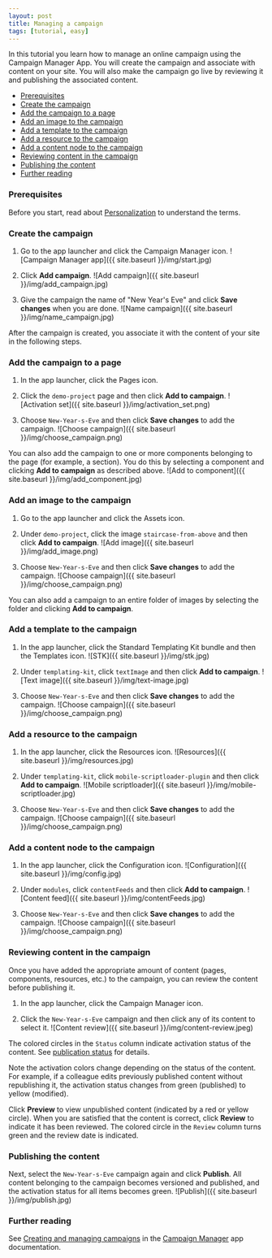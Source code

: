 ```yaml
---
layout: post
title: Managing a campaign
tags: [tutorial, easy]
---
```


In this tutorial you learn how to manage an online campaign using the Campaign Manager App. You will create the campaign and associate with content on your site. You will also make the campaign go live by reviewing it and publishing the associated content.

- [Prerequisites](#prerequisites)
- [Create the campaign](#create)
- [Add the campaign to a page](#campaign)
- [Add an image to the campaign](#image)
- [Add a template to the campaign](#template)
- [Add a resource to the campaign](#resource)
- [Add a content node to the campaign](#node)
- [Reviewing content in the campaign](#review)
- [Publishing the content](#publish)
- [Further reading](#reading)

### Prerequisites<a name="prerequisites"></a>

Before you start, read about [Personalization](https://documentation.magnolia-cms.com/display/DOCS/Personalization) to understand the terms.

### Create the campaign<a name="create"></a>

1. Go to the app launcher and click the Campaign Manager icon.
![Campaign Manager app]({{ site.baseurl }}/img/start.jpg)

2. Click **Add campaign**.
![Add campaign]({{ site.baseurl }}/img/add_campaign.jpg)<br>

3. Give the campaign the name of "New Year's Eve" and click **Save changes** when you are done.
![Name campaign]({{ site.baseurl }}/img/name_campaign.jpg)

After the campaign is created, you associate it with the content of your site in the following steps.

### Add the campaign to a page<a name="add"></a>

1. In the app launcher, click the Pages icon.

2. Click the `demo-project` page and then click **Add to campaign**.
![Activation set]({{ site.baseurl }}/img/activation_set.png)

3. Choose `New-Year-s-Eve` and then click **Save changes** to add the campaign.
![Choose campaign]({{ site.baseurl }}/img/choose_campaign.png)

You can also add the campaign to one or more components belonging to the page (for example, a section). You do this by selecting a component and clicking **Add to campaign** as described above.
![Add to component]({{ site.baseurl }}/img/add_component.jpg)

### Add an image to the campaign<a name="image"></a>

1. Go to the app launcher and click the Assets icon.

2. Under `demo-project`, click the image `staircase-from-above` and then click **Add to campaign**.
![Add image]({{ site.baseurl }}/img/add_image.png)

3. Choose `New-Year-s-Eve` and then click **Save changes** to add the campaign.
![Choose campaign]({{ site.baseurl }}/img/choose_campaign.png)

You can also add a campaign to an entire folder of images by selecting the folder and clicking **Add to campaign**.

### Add a template to the campaign<a name="template"></a>

1. In the app launcher, click the Standard Templating Kit bundle and then the Templates icon.
![STK]({{ site.baseurl }}/img/stk.jpg)

2. Under `templating-kit`, click `textImage` and then click **Add to campaign**.
![Text image]({{ site.baseurl }}/img/text-image.jpg)

3. Choose `New-Year-s-Eve` and then click **Save changes** to add the campaign.
![Choose campaign]({{ site.baseurl }}/img/choose_campaign.png)

### Add a resource to the campaign<a name="resource"></a>

1. In the app launcher, click the Resources icon.
![Resources]({{ site.baseurl }}/img/resources.jpg)

2. Under `templating-kit`, click `mobile-scriptloader-plugin` and then click **Add to campaign**.
![Mobile scriptloader]({{ site.baseurl }}/img/mobile-scriptloader.jpg)

3. Choose `New-Year-s-Eve` and then click **Save changes** to add the campaign.
![Choose campaign]({{ site.baseurl }}/img/choose_campaign.png)

### Add a content node to the campaign<a name="node"></a>

1. In the app launcher, click the Configuration icon.
![Configuration]({{ site.baseurl }}/img/config.jpg)

2. Under `modules`, click `contentFeeds` and then click **Add to campaign**.
![Content feed]({{ site.baseurl }}/img/contentFeeds.jpg)

3. Choose `New-Year-s-Eve` and then click **Save changes** to add the campaign.
![Choose campaign]({{ site.baseurl }}/img/choose_campaign.png)

### Reviewing content in the campaign<a name="review"></a>

Once you have added the appropriate amount of content (pages, components, resources, etc.) to the campaign, you can review the content before publishing it.

1. In the app launcher, click the Campaign Manager icon.

2. Click the `New-Year-s-Eve` campaign and then click any of its content to select it.
![Content review]({{ site.baseurl }}/img/content-review.jpeg)

The colored circles in the `Status` column indicate activation status of the content. See [publication status](https://documentation.magnolia-cms.com/display/DOCS/_Publication+status) for details.

Note the activation colors change depending on the status of the content. For example, if a colleague edits previously published content without republishing it, the activation status changes from green (published) to yellow (modified).

Click **Preview** to view unpublished content (indicated by a red or yellow circle). When you are satisfied that the content is correct, click **Review** to indicate it has been reviewed. The colored circle in the `Review` column turns green and the review date is indicated.

### Publishing the content<a name="publish"></a>

Next, select the `New-Year-s-Eve` campaign again and click **Publish**. All content belonging to the campaign becomes versioned and published, and the activation status for all items becomes green.
![Publish]({{ site.baseurl }}/img/publish.jpg)

### Further reading<a name="reading"></a>

See [Creating and managing campaigns](https://documentation.magnolia-cms.com/login.action?os_destination=%2Fpages%2Fviewpage.action%3FpageId%3D125205787&permissionViolation=true) in the [Campaign Manager](https://documentation.magnolia-cms.com/login.action?os_destination=%2Fpages%2Fviewpage.action%3FpageId%3D125205787&permissionViolation=true) app documentation.


